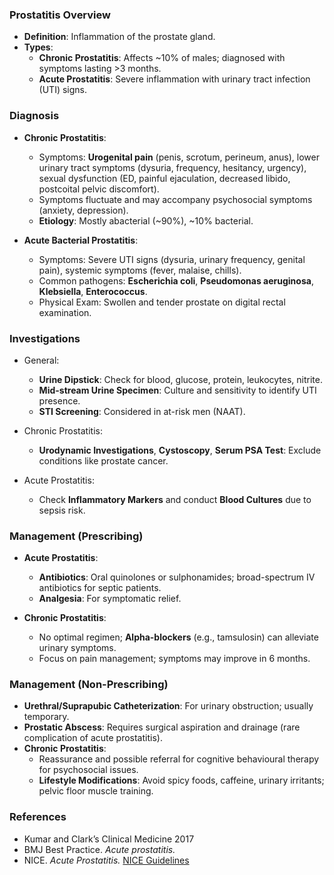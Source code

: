 ### Prostatitis Overview
- **Definition**: Inflammation of the prostate gland.
- **Types**:
  - **Chronic Prostatitis**: Affects ~10% of males; diagnosed with symptoms lasting >3 months.
  - **Acute Prostatitis**: Severe inflammation with urinary tract infection (UTI) signs.

### Diagnosis
- **Chronic Prostatitis**:
  - Symptoms: **Urogenital pain** (penis, scrotum, perineum, anus), lower urinary tract symptoms (dysuria, frequency, hesitancy, urgency), sexual dysfunction (ED, painful ejaculation, decreased libido, postcoital pelvic discomfort).
  - Symptoms fluctuate and may accompany psychosocial symptoms (anxiety, depression).
  - **Etiology**: Mostly abacterial (~90%), ~10% bacterial.
  
- **Acute Bacterial Prostatitis**:
  - Symptoms: Severe UTI signs (dysuria, urinary frequency, genital pain), systemic symptoms (fever, malaise, chills).
  - Common pathogens: **Escherichia coli**, **Pseudomonas aeruginosa**, **Klebsiella**, **Enterococcus**.
  - Physical Exam: Swollen and tender prostate on digital rectal examination.

### Investigations
- General:
  - **Urine Dipstick**: Check for blood, glucose, protein, leukocytes, nitrite.
  - **Mid-stream Urine Specimen**: Culture and sensitivity to identify UTI presence.
  - **STI Screening**: Considered in at-risk men (NAAT).
  
- Chronic Prostatitis:
  - **Urodynamic Investigations**, **Cystoscopy**, **Serum PSA Test**: Exclude conditions like prostate cancer.

- Acute Prostatitis:
  - Check **Inflammatory Markers** and conduct **Blood Cultures** due to sepsis risk.

### Management (Prescribing)
- **Acute Prostatitis**:
  - **Antibiotics**: Oral quinolones or sulphonamides; broad-spectrum IV antibiotics for septic patients.
  - **Analgesia**: For symptomatic relief.
  
- **Chronic Prostatitis**:
  - No optimal regimen; **Alpha-blockers** (e.g., tamsulosin) can alleviate urinary symptoms.
  - Focus on pain management; symptoms may improve in 6 months.

### Management (Non-Prescribing)
- **Urethral/Suprapubic Catheterization**: For urinary obstruction; usually temporary.
- **Prostatic Abscess**: Requires surgical aspiration and drainage (rare complication of acute prostatitis).
- **Chronic Prostatitis**:
  - Reassurance and possible referral for cognitive behavioural therapy for psychosocial issues.
  - **Lifestyle Modifications**: Avoid spicy foods, caffeine, urinary irritants; pelvic floor muscle training.

### References
- Kumar and Clark’s Clinical Medicine 2017
- BMJ Best Practice. _Acute prostatitis._
- NICE. _Acute Prostatitis._ [NICE Guidelines](https://cks.nice.org.uk/topics/prostatitis-acute/)